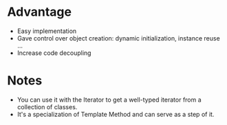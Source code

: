 # Advantage
* Easy implementation
* Gave control over object creation: dynamic initialization, instance reuse ...
* Increase code decoupling

# Notes
* You can use it with the Iterator to get a well-typed iterator from a collection of classes.
* It's a specialization of Template Method and can serve as a step of it.